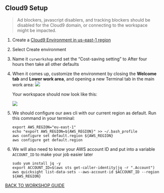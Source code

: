## Cloud9 Setup

> Ad blockers, javascript disablers, and tracking blockers should be disabled for the Cloud9 domain, or connecting to the workspace might be impacted.


1. Create a [Cloud9 Environment in us-east-1 region](https://eu-west-1.console.aws.amazon.com/cloud9/home?region=us-east-1)

2. Select Create environment

3. Name it `curworkshop` and set the “Cost-saving setting” to After four hours then take all other defaults

4. When it comes up, customize the environment by closing the **Welcome tab** and **Lower work area**, and opening a new Terminal tab in the main work area: 
    ![](https://reinvent2019.aws-management.tools/mgt306/en/images/intro/c9before.png)
    
    Your workspace should now look like this: 
    
    ![](https://reinvent2019.aws-management.tools/mgt306/en/images/intro/c9after.png)
    
5. We should configure our aws cli with our current region as default. Run this command in your terminal:
    ```
    export AWS_REGION="eu-east-1"
    echo "export AWS_REGION=${AWS_REGION}" >> ~/.bash_profile
    aws configure set default.region ${AWS_REGION}
    aws configure get default.region
    ```
    
6. We will also need to know your AWS account ID and put into a variable `ACCOUNT_ID` to make your job easier later
    ```
    sudo yum install jq -y
    export ACCOUNT_ID=$(aws sts get-caller-identity|jq -r ".Account")
    aws quicksight list-data-sets --aws-account-id $ACCOUNT_ID --region ${AWS_REGION}
    ```
    
[BACK TO WORKSHOP GUIDE](../README.md)   

